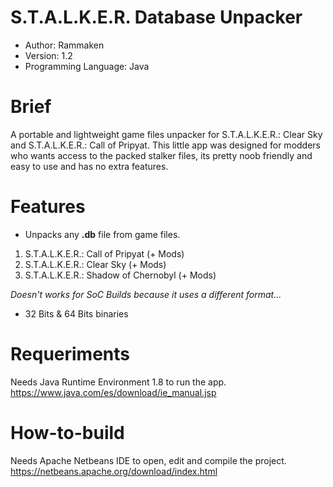 # S.T.A.L.K.E.R. Database Unpacker
+ Author: Rammaken
+ Version: 1.2
+ Programming Language: Java

# Brief
A portable and lightweight game files unpacker for S.T.A.L.K.E.R.: Clear Sky and S.T.A.L.K.E.R.: Call of Pripyat.
This little app was designed for modders who wants access to the packed stalker files, its pretty noob friendly and easy to use and has no extra features.

# Features
+ Unpacks any **.db** file from game files.
1. S.T.A.L.K.E.R.: Call of Pripyat (+ Mods)
2. S.T.A.L.K.E.R.: Clear Sky (+ Mods)
3. S.T.A.L.K.E.R.: Shadow of Chernobyl (+ Mods)

*Doesn't works for SoC Builds because it uses a different format...*

+ 32 Bits & 64 Bits binaries

# Requeriments
Needs Java Runtime Environment 1.8 to run the app.
https://www.java.com/es/download/ie_manual.jsp

# How-to-build
Needs Apache Netbeans IDE to open, edit and compile the project.
https://netbeans.apache.org/download/index.html
